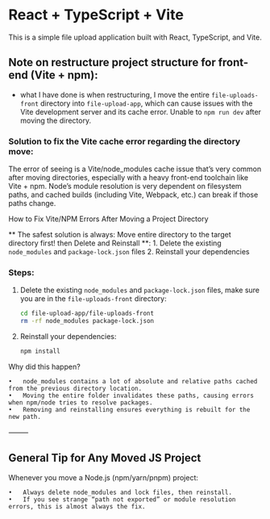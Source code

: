 # React + TypeScript + Vite

This is a simple file upload application built with React, TypeScript, and Vite. 


## Note on restructure project structure for front-end (Vite + npm):

- what I have done is when restructuring, I move the entire `file-uploads-front` directory into `file-upload-app`, which can cause issues with the Vite development server and its cache error. Unable to `npm run dev` after moving the directory.

### Solution to fix the Vite cache error regarding the directory move:

The error of seeing is a Vite/node_modules cache issue that’s very common after moving directories, especially with a heavy front-end toolchain like Vite + npm. 
Node’s module resolution is very dependent on filesystem paths, and cached builds (including Vite, Webpack, etc.) can break if those paths change.

How to Fix Vite/NPM Errors After Moving a Project Directory

** The safest solution is always: Move entire directory to the target directory first! then Delete and Reinstall **:
	1.	Delete the existing `node_modules` and `package-lock.json` files
	2.	Reinstall your dependencies

### Steps:

1. Delete the existing `node_modules` and `package-lock.json` files, make sure you are in the `file-uploads-front` directory:
   ```bash
   cd file-upload-app/file-uploads-front
   rm -rf node_modules package-lock.json
   ```
2. Reinstall your dependencies:
    ```bash
    npm install
    ```
   
Why did this happen?

	•	node_modules contains a lot of absolute and relative paths cached from the previous directory location.
	•	Moving the entire folder invalidates these paths, causing errors when npm/node tries to resolve packages.
	•	Removing and reinstalling ensures everything is rebuilt for the new path.

⸻

## General Tip for Any Moved JS Project

Whenever you move a Node.js (npm/yarn/pnpm) project:

	•	Always delete node_modules and lock files, then reinstall.
	•	If you see strange “path not exported” or module resolution errors, this is almost always the fix.